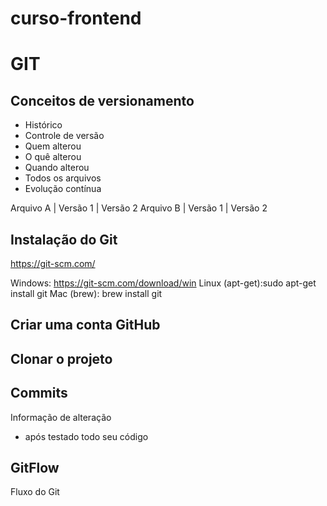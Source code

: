 # curso-frontend

# GIT
## Conceitos de versionamento
 - Histórico
 - Controle de versão
 - Quem alterou
 - O quê alterou
 - Quando alterou
 - Todos os arquivos
 - Evolução contínua

 Arquivo A | Versão 1 | Versão 2
 Arquivo B | Versão 1 | Versão 2

## Instalação do Git
https://git-scm.com/

Windows: https://git-scm.com/download/win
Linux (apt-get):sudo apt-get install git
Mac (brew): brew install git

## Criar uma conta GitHub

## Clonar o projeto

## Commits
Informação de alteração
 - após testado todo seu código

## GitFlow
Fluxo do Git
